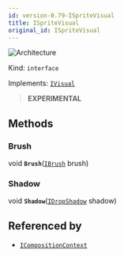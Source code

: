 ```yaml
---
id: version-0.79-ISpriteVisual
title: ISpriteVisual
original_id: ISpriteVisual
---
```


![Architecture](https://img.shields.io/badge/architecture-new_only-blue)

Kind: `interface`

Implements: [`IVisual`](IVisual)

> **EXPERIMENTAL**

## Methods
### Brush
void **`Brush`**([`IBrush`](IBrush) brush)

### Shadow
void **`Shadow`**([`IDropShadow`](IDropShadow) shadow)

## Referenced by
- [`ICompositionContext`](ICompositionContext)
